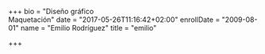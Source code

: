 +++
bio = "Diseño gráfico<br> Maquetación"
date = "2017-05-26T11:16:42+02:00"
enrollDate = "2009-08-01"
name = "Emilio Rodríguez"
title = "emilio"

+++

